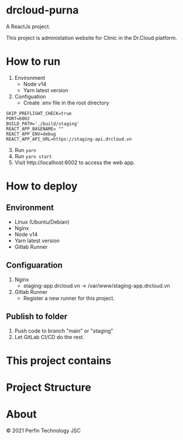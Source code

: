 # drcloud-purna
A ReactJs project. 

This project is administation website for Clinic in the Dr.Cloud platform.

# How to run
1. Environment
    - Node v14
    - Yarn latest version
2. Configuation
    - Create .env file in the root directory
```
SKIP_PREFLIGHT_CHECK=true
PORT=6002
BUILD_PATH='./build/staging'
REACT_APP_BASENAME= ""
REACT_APP_ENV=debug
REACT_APP_API_URL=https://staging-api.drcloud.vn
```
3. Run ``yarn``
4. Run ``yarn start``
5. Visit http://localhost:6002 to access the web app.

# How to deploy

## Environment
- Linux (Ubuntu/Debian)
- Nginx
- Node v14
- Yarn latest version
- Gitlab Runner

## Configuaration
1. Nginx
    - staging-app.drcloud.vn -> /var/www/staging-app.drcloud.vn
2. Gitlab Runner
    - Register a new runner for this project.

## Publish to folder
1. Push code to branch "main" or "staging"
2. Let GitLab CI/CD do the rest.

# This project contains


# Project Structure


# About
© 2021 Perfin Technology JSC